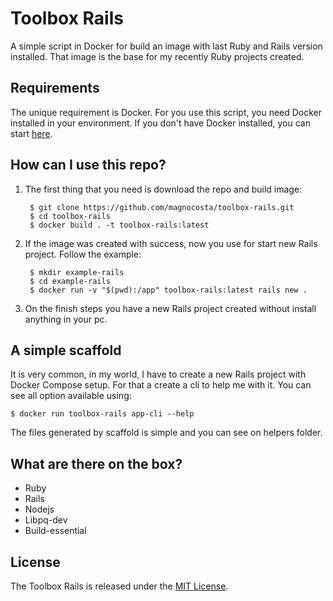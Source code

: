 # Toolbox Rails

A simple script in Docker for build an image with last Ruby and Rails version installed. That image is the base for my recently Ruby projects created.

## Requirements

The unique requirement is Docker. For you use this script, you need Docker installed in your environment. If you don't have Docker installed, you can start [here](https://docs.docker.com/get-docker/).

## How can I use this repo?

1. The first thing that you need is download the repo and build image:

		$ git clone https://github.com/magnocosta/toolbox-rails.git
		$ cd toolbox-rails
		$ docker build . -t toolbox-rails:latest

2. If the image was created with success, now you use for start new Rails project. Follow the example:

		$ mkdir example-rails
		$ cd example-rails
		$ docker run -v "$(pwd):/app" toolbox-rails:latest rails new .

3. On the finish steps you have a new Rails project created without install anything in your pc.

## A simple scaffold

It is very common, in my world, I have to create a new Rails project with Docker Compose setup. For that a create a cli to help me with it. You can see all option available using:

	$ docker run toolbox-rails app-cli --help

The files generated by scaffold is simple and you can see on helpers folder.

## What are there on the box?
- Ruby
- Rails
- Nodejs
- Libpq-dev
- Build-essential


## License

The Toolbox Rails is released under the [MIT License](https://opensource.org/licenses/MIT).



